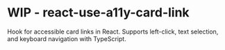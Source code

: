 # WIP - react-use-a11y-card-link

Hook for accessible card links in React. Supports left-click, text selection, and keyboard navigation with TypeScript.